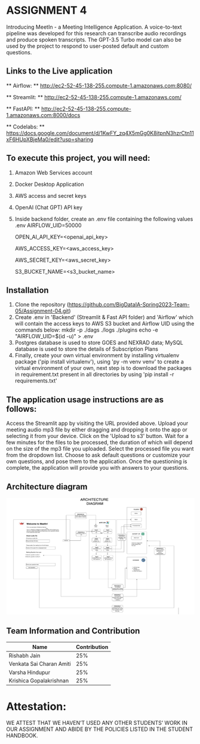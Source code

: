 # ASSIGNMENT 4
Introducing MeetIn - a Meeting Intelligence Application. A voice-to-text pipeline was developed for this research can transcribe audio recordings and produce spoken transcripts. The GPT-3.5 Turbo model can also be used by the project to respond to user-posted default and custom questions.

## Links to the Live application

** Airflow: ** http://ec2-52-45-138-255.compute-1.amazonaws.com:8080/

** Streamlit: ** http://ec2-52-45-138-255.compute-1.amazonaws.com/

** FastAPI: ** http://ec2-52-45-138-255.compute-1.amazonaws.com:8000/docs

** Codelabs: ** https://docs.google.com/document/d/1KwFY_zq4X5mGg0K8itpnN3hzrCtn11xF6HUpXBjeMa0/edit?usp=sharing

## To execute this project, you will need:

1. Amazon Web Services account
2. Docker Desktop Application
3. AWS access and secret keys
4. OpenAI (Chat GPT) API key
5. Inside backend folder, create an .env file containing the following values
   .env
   AIRFLOW_UID=50000
 
   OPEN_AI_API_KEY=<openai_api_key>
   
   AWS_ACCESS_KEY=<aws_access_key>
   
   AWS_SECRET_KEY=<aws_secret_key>
   
   S3_BUCKET_NAME=<s3_bucket_name>
   
## Installation
1. Clone the repository (https://github.com/BigDataIA-Spring2023-Team-05/Assignment-04.git)
2. Create .env in 'Backend' (Streamlit & Fast API folder) and 'Airflow' which will contain the access keys to AWS S3 bucket and Airflow UID using the commands below: mkdir -p ./dags ./logs ./plugins echo -e "AIRFLOW_UID=$(id -u)" > .env
3. Postgres database is used to store GOES and NEXRAD data; MySQL database is used to store the details of Subscription Plans
4. Finally, create your own virtual environment by installing virtualenv package ('pip install virtualenv'), using 'py -m venv venv' to create a virtual environment of your own, next step is to download the packages in requirement.txt present in all directories by using 'pip install -r requirements.txt'

## The application usage instructions are as follows:

Access the Streamlit app by visiting the URL provided above.
Upload your meeting audio mp3 file by either dragging and dropping it onto the app or selecting it from your device.
Click on the 'Upload to s3' button.
Wait for a few minutes for the files to be processed, the duration of which will depend on the size of the mp3 file you uploaded.
Select the processed file you want from the dropdown list.
Choose to ask default questions or customize your own questions, and pose them to the application.
Once the questioning is complete, the application will provide you with answers to your questions.


## Architecture diagram
<img src="https://github.com/BigDataIA-Spring2023-Team-05/Assignment-04/blob/main/arch-diag.png">

## Team Information and Contribution

Name | Contribution 
--- | --- 
Rishabh Jain | 25% 
Venkata Sai Charan Amiti | 25% 
Varsha Hindupur | 25% 
Krishica Gopalakrishnan | 25% 

# Attestation:

WE ATTEST THAT WE HAVEN’T USED ANY OTHER STUDENTS’ WORK IN OUR ASSIGNMENT AND ABIDE BY THE POLICIES LISTED IN THE STUDENT HANDBOOK.

   


